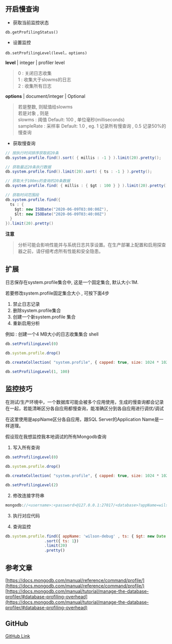 ## 开启慢查询 

- 获取当前监控状态
```
db.getProfilingStatus()
```

- 设置监控
```
db.setProfilingLevel(level，options)
```
**level**  |  integer   |   profiler level
 
> 0 : 关闭日志收集  
> 1 : 收集大于slowms的日志  
> 2 : 收集所有日志

**options**  |  document/integer  |  Optional

> 若是整数, 则赋值给slowms  
> 若是对象 , 则是  
> slowms : 阈值 Default: 100 , 单位毫秒(milliseconds)  
> sampleRate : 采样率 Default: 1.0 , eg. 1 记录所有慢查询 , 0.5 记录50%的慢查询  


- 获取慢查询

```cs
// 按执行时间排序获取前20条
db.system.profile.find().sort( { millis : -1 } ).limit(20).pretty();

// 获取最近20条执行数据
db.system.profile.find().limit(20).sort( { ts : -1 } ).pretty();

// 获取大于100ms的查询的20条数据
db.system.profile.find( { millis : { $gt : 100 } } ).limit(20).pretty()

// 获取时间范围段
db.system.profile.find({
  ts : {
    $gt: new ISODate("2020-06-09T03:00:00Z"),
    $lt: new ISODate("2020-06-09T03:40:00Z")
  }
}).limit(20).pretty()
```

**注意**

> 分析可能会影响性能并与系统日志共享设置。在生产部署上配置和启用探查器之前，请仔细考虑所有性能和安全隐患。

## 扩展

日志保存在system.profile集合中, 这是一个固定集合, 默认大小:1M.  

若要修改system.profile固定集合大小 , 可按下面4步
1. 禁止日志记录
2. 删除system.profile集合
3. 创建一个新system.profile 集合
4. 重新启用分析

例如 : 创建一个4 MB大小的日志收集集合
shell
```js
db.setProfilingLevel(0)

db.system.profile.drop()

db.createCollection( "system.profile", { capped: true, size: 1024 * 1024 * 4 } )

db.setProfilingLevel(1, 100)
```

## 监控技巧

在测试/生产环境中，一个数据库可能会被多个应用使用，生成的慢查询都会记录在一起，若能清晰区分各自应用都慢查询，能准确区分到各自应用进行调优/调试

在这里使用是appName区分各自应用，跟SQL Server的Application Name是一样道理。 

假设现在我想监控我本地调试的所有Mongodb查询

1. 写入所有查询

```js
db.setProfilingLevel(0)

db.system.profile.drop()

db.createCollection( "system.profile", { capped: true, size: 1024 * 1024 * 4 } )

db.setProfilingLevel(2)
```

2. 修改连接字符串

```js
mongodb://<username>:<password>@127.0.0.1:27017/<database>?appName=wilson-debug
```

3. 执行对应代码

4. 查询监控

```js
db.system.profile.find({ appName: 'wilson-debug' , ts: { $gt: new Date(ISODate().getTime() - 1000 * 60) } }) //一分钟内执行的语句
                 .sort({ ts: 1})
                 .limit(20)
                 .pretty()
```

## 参考文章
[https://docs.mongodb.com/manual/reference/command/profile/](https://docs.mongodb.com/manual/reference/command/profile/)  
[https://docs.mongodb.com/manual/tutorial/manage-the-database-profiler/#database-profiling-overhead](https://docs.mongodb.com/manual/tutorial/manage-the-database-profiler/#database-profiling-overhead)


## GitHub
[GitHub Link](https://github.com/WilsonPan/NoSQL-Tutorial/blob/master/MongoDB/Slowms.md)